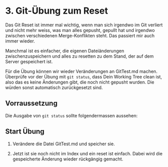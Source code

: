 # 3. Git-Übung zum Reset #

Das Git Reset ist immer mal wichtig, wenn man sich irgendwo im Git verliert und nicht mehr weiss, was man alles gepusht, gepullt hat und irgendwo zwischen verschiedenen Merge-Konflikten steht. Das passiert mir auch immer wieder. 

Manchmal ist es einfacher, die eigenen Dateiänderungen zwischenzuspeichern und alles zu resetten zu dem Stand, der auf dem Server gespeichert ist. 

Für die Übung können wir wieder Veränderungen an GitTest.md machen. Überprüfe vor der Übung mit `git status`, dass Dein Working Tree clean ist, also das es keine Änderungen gibt, die noch nicht gepusht wurden. Die würden sonst automatisch zurückgesetzt sind.

## Vorraussetzung ##

Die Ausgabe von `git status` sollte folgendermassen aussehen:


## Start Übung ## 

1. Verändere die Datei GitTest.md und speicher sie.

2. Jetzt ist sie noch nicht im Index und ein reset ist einfach. Dabei wird die gespeicherte Änderung wieder rückgängig gemacht.